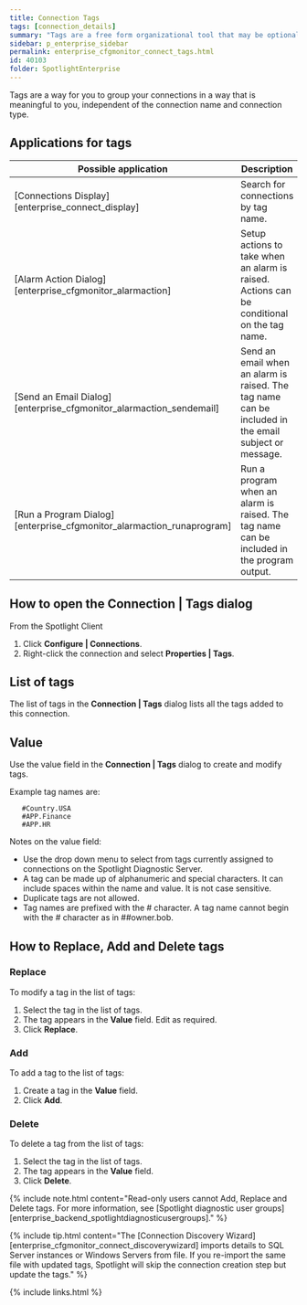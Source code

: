 ```yaml
---
title: Connection Tags
tags: [connection_details]
summary: "Tags are a free form organizational tool that may be optionally applied to Spotlight connections. Tag names represent a project, geographic region or other indicator of interest to you and your organization. Multiple tags can be assigned to one connection."
sidebar: p_enterprise_sidebar
permalink: enterprise_cfgmonitor_connect_tags.html
id: 40103
folder: SpotlightEnterprise
---
```




Tags are a way for you to group your connections in a way that is meaningful to you, independent of the connection name and connection type.

## Applications for tags

Possible application | Description
---------------------|------------
[Connections Display][enterprise_connect_display] | Search for connections by tag name.
[Alarm Action Dialog][enterprise_cfgmonitor_alarmaction] | Setup actions to take when an alarm is raised. Actions can be conditional on the tag name.  
[Send an Email Dialog][enterprise_cfgmonitor_alarmaction_sendemail] | Send an email when an alarm is raised. The tag name can be included in the email subject or message.
[Run a Program Dialog][enterprise_cfgmonitor_alarmaction_runaprogram] | Run a program when an alarm is raised. The tag name can be included in the program output.



## How to open the Connection \| Tags dialog

From the Spotlight Client

1. Click **Configure \| Connections**.
2. Right-click the connection and select **Properties \| Tags**.

## List of tags

The list of tags in the **Connection \| Tags** dialog lists all the tags added to this connection.

## Value

Use the value field in the **Connection \| Tags** dialog to create and modify tags.

Example tag names are:

```
   #Country.USA
   #APP.Finance
   #APP.HR
```

Notes on the value field:

*  Use the drop down menu to select from tags currently assigned to connections on the Spotlight Diagnostic Server.
*  A tag can be made up of alphanumeric and special characters. It can include spaces within the name and value. It is not case sensitive.
*  Duplicate tags are not allowed.
*  Tag names are prefixed with the # character. A tag name cannot begin with the # character as in ##owner.bob.

## How to Replace, Add and Delete tags

### Replace

To modify a tag in the list of tags:

1. Select the tag in the list of tags.
2. The tag appears in the **Value** field. Edit as required.
3. Click **Replace**.

### Add

To add a tag to the list of tags:

1. Create a tag in the **Value** field.
2. Click **Add**.

### Delete

To delete a tag from the list of tags:

1. Select the tag in the list of tags.
2. The tag appears in the **Value** field.
3. Click **Delete**.

{% include note.html content="Read-only users cannot Add, Replace and Delete tags. For more information, see [Spotlight diagnostic user groups][enterprise_backend_spotlightdiagnosticusergroups]." %}

{% include tip.html content="The [Connection Discovery Wizard][enterprise_cfgmonitor_connect_discoverywizard] imports details to SQL Server instances or Windows Servers from file. If you re-import the same file with updated tags, Spotlight will skip the connection creation step but update the tags." %}

{% include links.html %}
